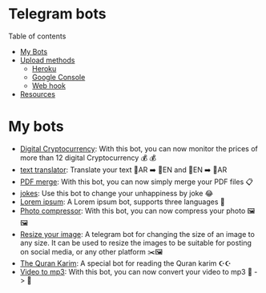 # Telegram bots

Table of contents 
- <a href="#bots">My Bots</a>
- <a href="upload">Upload methods</a>
  - <a href="heroku">Heroku</a>
  - <a href="google">Google Console</a>
  - <a href="webhook">Web hook</a>
- <a href="resource">Resources</a>



# <div id="bots"> My bots</div> 
- [Digital Cryptocurrency](https://github.com/AREEG94FAHAD/currencies_bot): With this bot, you can now monitor the prices of more than 12 digital Cryptocurrency 💰 💰
- [text translator](https://github.com/AREEG94FAHAD/translate_text_bot): Translate your text  📜AR ➡️ 📜EN  and 📜EN ➡️ 📜AR
- [PDF merge](https://github.com/AREEG94FAHAD/pdfmerge_bot): With this bot, you can now simply merge your PDF files 📋
- [jokes](https://github.com/AREEG94FAHAD/tell_me_a_joke): Use this bot to change your unhappiness by joke 😂
- [Lorem ipsum](https://github.com/AREEG94FAHAD/lorem_ip_bot): A Lorem ipsum bot, supports three languages 📝
- [Photo compressor](https://github.com/AREEG94FAHAD/compression_img_bot): With this bot, you can now compress your photo 🖼️🖼️
- [Resize your image](https://github.com/AREEG94FAHAD/resizeimage_bot): A telegram bot for changing the size of an image to any size. It can be used to resize the images to be suitable for posting on social media, or any other platform ✂️🖼️
- [The Quran Karim](https://github.com/AREEG94FAHAD/quran_bot): A special bot for reading the Quran karim ☪️️☪️️
- [Video to mp3](https://github.com/AREEG94FAHAD/conv_vid_to_mp3): With this bot, you can now convert your video to mp3 📸 -> 🎤
